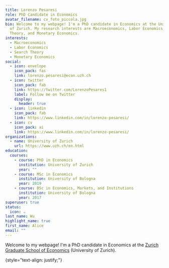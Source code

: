 ```yaml
---
title: Lorenzo Pesaresi
role: PhD Candidate in Economics
avatar_filename: cv_foto_piccola.jpg
bio: Welcome to my webpage! I'm a PhD candidate in Economics at the University
  of Zurich. My research interests are Macroeconomics, Labor Economics, Search
  Theory, and Monetary Economics.
interests:
  - Macroeconomics
  - Labor Economics
  - Search Theory
  - Monetary Economics
social:
  - icon: envelope
    icon_pack: fas
    link: lorenzo.pesaresi@econ.uzh.ch
  - icon: twitter
    icon_pack: fab
    link: https://twitter.com/LorenzoPesares1
    label: Follow me on Twitter
    display:
      header: true
  - icon: linkedin
    icon_pack: fab
    link: https://www.linkedin.com/in/lorenzo-pesaresi/
  - icon: cv
    icon_pack: ai
    link: https://www.linkedin.com/in/lorenzo-pesaresi/
organizations:
  - name: University of Zurich
    url: https://www.uzh.ch/en.html
education:
  courses:
    - course: PhD in Economics
      institution: University of Zurich
      year: ""
    - course: MSc in Economics
      institution: University of Bologna
      year: 2019
    - course: BSc in Economics, Markets, and Institutions
      institution: University of Bologna
      year: 2017
superuser: true
status:
  icon: ☕️
last_name: Wu
highlight_name: true
first_name: Alice
email: ""
---
```

Welcome to my webpage! I'm a PhD candidate in Economics at the [Zurich Graduate School of Economics](https://www.econ.uzh.ch/en/study/phd/zurichgse.html) (University of Zurich). 

{style="text-align: justify;"}